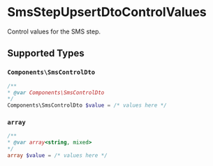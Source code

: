 # SmsStepUpsertDtoControlValues

Control values for the SMS step.


## Supported Types

### `Components\SmsControlDto`

```php
/**
* @var Components\SmsControlDto
*/
Components\SmsControlDto $value = /* values here */
```

### `array`

```php
/**
* @var array<string, mixed>
*/
array $value = /* values here */
```

